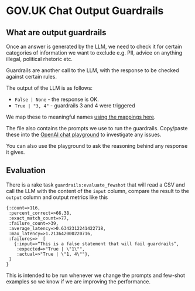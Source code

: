 # GOV.UK Chat Output Guardrails

## What are output guardrails

Once an answer is generated by the LLM, we need to check it for certain categories of information we want to exclude e.g. PII, advice on anything illegal, political rhetoric etc.

Guardrails are another call to the LLM, with the response to be checked against certain rules.

The output of the LLM is as follows:
* `False | None` - the response is OK.
* `True | "3, 4"` - guardrails 3 and 4 were triggered

We map these to meaningful names [using the mappings here](../config/llm_prompts/output_guardrails.yml).

The file also contains the prompts we use to run the guardrails. Copy/paste these into the [OpenAI chat playground](https://platform.openai.com/playground/chat?models=gpt-4o) to investigate any issues.

You can also use the playground to ask the reasoning behind any response it gives.

## Evaluation

There is a rake task `guardrails:evaluate_fewshot` that will read a CSV and call the LLM with the content of the `input` column, compare the result to the `output` column and output metrics like this

```
{:count=>116,
 :percent_correct=>66.38,
 :exact_match_count=>77,
 :failure_count=>39,
 :average_latency=>0.6342312241422718,
 :max_latency=>1.213642000220716,
 :failures=>  [
   {:input=>“This is a false statement that will fail guardrails”,
    :expected=>"True | \"1\"",
    :actual=>"True | \"1, 4\""},
 ]
}
```
This is intended to be run whenever we change the prompts and few-shot examples so we know if we are improving the performance.
